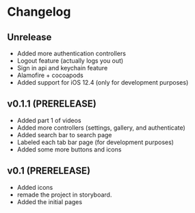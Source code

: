# Changelog
## Unrelease
* Added more authentication controllers 
* Logout feature (actually logs you out)
* Sign in api and keychain feature
* Alamofire + cocoapods
* Added support for iOS 12.4 (only for development purposes)
## v0.1.1 (PRERELEASE)
* Added part 1 of videos
* Added more controllers (settings, gallery, and authenticate)
* Added search bar to search page
* Labeled each tab bar page (for development purposes)
* Added some more buttons and icons

##  v0.1 (PRERELEASE)
* Added icons
* remade the project in storyboard.
* Added the initial pages

